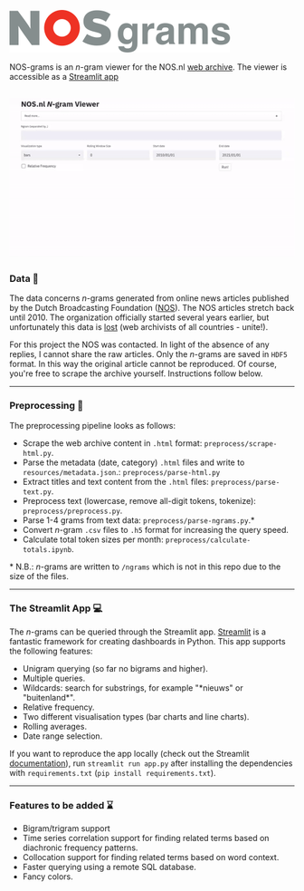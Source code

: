 ![alt text](https://github.com/rubenros1795/nos-grams/blob/main/logo.png?raw=true)


NOS-grams is an _n_-gram viewer for the NOS.nl [web archive](https://nos.nl/nieuws/archief). The viewer is accessible as a [Streamlit app](https://share.streamlit.io/rubenros1795/nos-grams/main/app.py)


![alt text](https://github.com/rubenros1795/nos-grams/blob/main/intro.gif?raw=true)
-------------------------------------------------------------------------

### Data :file_folder:

The data concerns _n_-grams generated from online news articles published by the Dutch Broadcasting Foundation ([NOS](http://nos.nl)). The NOS articles stretch back until 2010. The organization officially started several years earlier, but unfortunately this data is [lost](https://www.nrc.nl/nieuws/2018/01/09/archief-nosnl-van-voor-2010-niet-meer-terug-te-vinden-a1587608) (web archivists of all countries - unite!). 

For this project the NOS was contacted. In light of the absence of any replies, I cannot share the raw articles. Only the _n_-grams are saved in ```HDF5``` format. In this way the original article cannot be reproduced. Of course, you're free to scrape the archive yourself. Instructions follow below.

----------------------------------------------------

### Preprocessing :wrench:

The preprocessing pipeline looks as follows:

* Scrape the web archive content in ```.html``` format: ```preprocess/scrape-html.py```.
* Parse the metadata (date, category) ```.html``` files and write to ```resources/metadata.json```.: ```preprocess/parse-html.py```
* Extract titles and text content from the ```.html``` files: ```preprocess/parse-text.py```.
* Preprocess text (lowercase, remove all-digit tokens, tokenize): ```preprocess/preprocess.py```.
* Parse 1-4 grams from text data: ```preprocess/parse-ngrams.py```.\*
* Convert _n_-gram ```.csv``` files to ```.h5``` format for increasing the query speed.
* Calculate total token sizes per month: ```preprocess/calculate-totals.ipynb```.

\* N.B.: _n_-grams are written to ```/ngrams``` which is not in this repo due to the size of the files.

---------------------------------------

### The Streamlit App :computer:

The _n_-grams can be queried through the Streamlit app. [Streamlit](https://streamlit.io/) is a fantastic framework for creating dashboards in Python. This app supports the following features:

* Unigram querying (so far no bigrams and higher).
* Multiple queries.
* Wildcards: search for substrings, for example "\*nieuws" or "buitenland\*".
* Relative frequency.
* Two different visualisation types (bar charts and line charts).
* Rolling averages.
* Date range selection.

If you want to reproduce the app locally (check out the Streamlit [documentation](https://docs.streamlit.io/en/stable/api.html)), run ```streamlit run app.py``` after installing the dependencies with ```requirements.txt``` (```pip install requirements.txt```).

---------------------------------------

### Features to be added :hourglass:
* Bigram/trigram support
* Time series correlation support for finding related terms based on diachronic frequency patterns.
* Collocation support for finding related terms based on word context.
* Faster querying using a remote SQL database.
* Fancy colors.